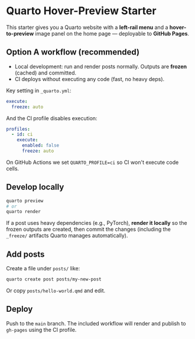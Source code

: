 # Quarto Hover-Preview Starter

This starter gives you a Quarto website with a **left-rail menu** and a **hover-to-preview** image panel on the home page — deployable to **GitHub Pages**.

## Option A workflow (recommended)

- Local development: run and render posts normally. Outputs are **frozen** (cached) and committed.
- CI deploys without executing any code (fast, no heavy deps).

Key setting in `_quarto.yml`:

```yaml
execute:
  freeze: auto
```

And the CI profile disables execution:

```yaml
profiles:
  - id: ci
    execute:
      enabled: false
      freeze: auto
```

On GitHub Actions we set `QUARTO_PROFILE=ci` so CI won't execute code cells.

## Develop locally

```bash
quarto preview
# or
quarto render
```

If a post uses heavy dependencies (e.g., PyTorch), **render it locally** so the frozen outputs are created, then commit the changes (including the `_freeze/` artifacts Quarto manages automatically).

## Add posts

Create a file under `posts/` like:

```bash
quarto create post posts/my-new-post
```

Or copy `posts/hello-world.qmd` and edit.

## Deploy

Push to the `main` branch. The included workflow will render and publish to `gh-pages` using the CI profile.
